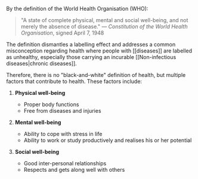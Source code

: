 By the definition of the World Health Organisation (WHO):

> "A state of complete physical, mental and social well-being, and not merely the absence of disease." — *Constitution of the World Health Organisation*, signed April 7, 1948

The definition dismantles a labelling effect and addresses a common misconception regarding health where people with [[diseases]] are labelled as unhealthy, especially those carrying an incurable [[Non-infectious diseases|chronic diseases]].

Therefore, there is no "black-and-white" definition of health, but multiple factors that contribute to health. These factors include:

1. **Physical well-being**
	- Proper body functions
	- Free from diseases and injuries

2. **Mental well-being**
	- Ability to cope with stress in life
	- Ability to work or study productively and realises his or her potential

3. **Social well-being**
	- Good inter-personal relationships
	- Respects and gets along well with others
